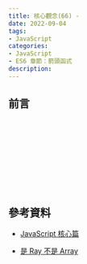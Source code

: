 ```yaml
---
title: 核心觀念(66) - 
date: 2022-09-04
tags:
- JavaScript
categories:
- JavaScript
- ES6 章節：箭頭函式
description:
---
```


## 前言



## 


```javascript

```


```javascript

```


```javascript

```


```javascript

```


```javascript

```


```javascript

```


```javascript

```


```javascript

```


```javascript

```


```javascript

```


## 參考資料
- [JavaScript 核心篇](https://www.hexschool.com/courses/js-core.html)

- [是 Ray 不是 Array](https://israynotarray.com/javascript/20210613/3976972527/)